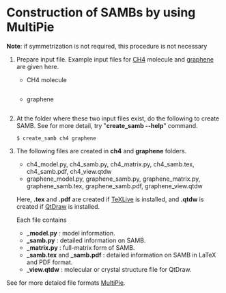 # Construction of SAMBs by using MultiPie

**Note**: if symmetrization is not required, this procedure is not necessary

1. Prepare input file. Example input files for [CH4](../../tutorials/tutorial_1/ch4.py) molecule and [graphene](../../tutorials/tutorial_2/graphene.py) are given here.
    - CH4 molecule
    ```{literalinclude} tutorials/tutorial_1/ch4.py
    ```
    - graphene
    ```{literalinclude} tutorials/tutorial_2/graphene.py
    ```

2. At the folder where these two input files exist, do the following to create SAMB.
See for more detail, try "**create_samb --help**" command.
    ```
    $ create_samb ch4 graphene
    ```

3. The following files are created in **ch4** and **graphene** folders.
    - ch4_model.py, ch4_samb.py, ch4_matrix.py, ch4_samb.tex, ch4_samb.pdf, ch4_view.qtdw
    - graphene_model.py, graphene_samb.py, graphene_matrix.py, graphene_samb.tex, graphene_samb.pdf, graphene_view.qtdw

    Here, **.tex** and **.pdf** are created if [TeXLive](https://www.tug.org/texlive/) is installed, and **.qtdw** is created if [QtDraw](https://github.com/CMT-MU/QtDraw) is installed.

    Each file contains
    - **_model.py** : model information.
    - **_samb.py** : detailed information on SAMB.
    - **_matrix.py** : full-matrix form of SAMB.
    - **_samb.tex** and **_samb.pdf** : detailed information on SAMB in LaTeX and PDF format.
    - **_view.qtdw** : molecular or crystal structure file for QtDraw.

See for more detaied file formats [MultiPie](https://github.com/CMT-MU/MultiPie).
